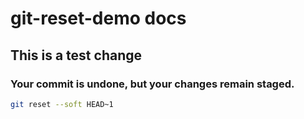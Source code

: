 # git-reset-demo docs
## This is a test change

### Your commit is undone, but your changes remain staged.
```sh
git reset --soft HEAD~1
```
